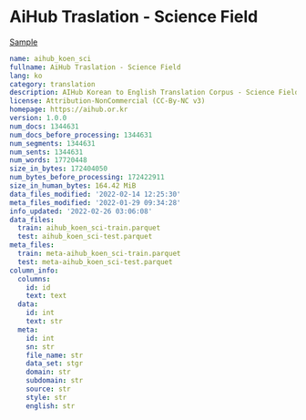 # AiHub Traslation - Science Field
 
[Sample](../sample/aihub_koen_sci.txt)
 
<!-- MARKDOWN-AUTO-DOCS:START (CODE:src=../../../ekorpkit/resources/corpora/aihub_koen_sci.yaml) -->
<!-- The below code snippet is automatically added from ../../../ekorpkit/resources/corpora/aihub_koen_sci.yaml -->
```yaml
name: aihub_koen_sci
fullname: AiHub Traslation - Science Field
lang: ko
category: translation
description: AIHub Korean to English Translation Corpus - Science Field
license: Attribution-NonCommercial (CC-By-NC v3)
homepage: https://aihub.or.kr
version: 1.0.0
num_docs: 1344631
num_docs_before_processing: 1344631
num_segments: 1344631
num_sents: 1344631
num_words: 17720448
size_in_bytes: 172404050
num_bytes_before_processing: 172422911
size_in_human_bytes: 164.42 MiB
data_files_modified: '2022-02-14 12:25:30'
meta_files_modified: '2022-01-29 09:34:28'
info_updated: '2022-02-26 03:06:08'
data_files:
  train: aihub_koen_sci-train.parquet
  test: aihub_koen_sci-test.parquet
meta_files:
  train: meta-aihub_koen_sci-train.parquet
  test: meta-aihub_koen_sci-test.parquet
column_info:
  columns:
    id: id
    text: text
  data:
    id: int
    text: str
  meta:
    id: int
    sn: str
    file_name: str
    data_set: stgr
    domain: str
    subdomain: str
    source: str
    style: str
    english: str
```
<!-- MARKDOWN-AUTO-DOCS:END -->
